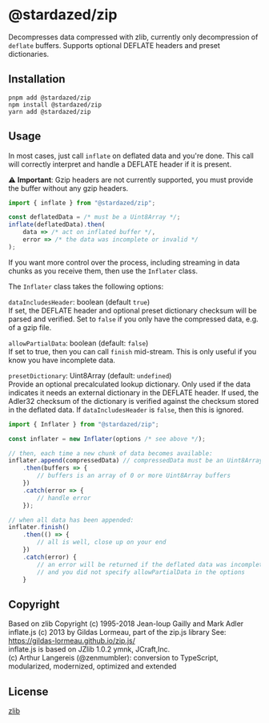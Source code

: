 @stardazed/zip
==============
Decompresses data compressed with zlib, currently only decompression of `deflate` buffers.
Supports optional DEFLATE headers and preset dictionaries.

Installation
------------
```
pnpm add @stardazed/zip
npm install @stardazed/zip
yarn add @stardazed/zip
```

Usage
-----
In most cases, just call `inflate` on deflated data and you're done. This call
will correctly interpret and handle a DEFLATE header if it is present.

⚠️ **Important**: Gzip headers are not currently supported, you must provide
the buffer without any gzip headers.

```js
import { inflate } from "@stardazed/zip";

const deflatedData = /* must be a Uint8Array */;
inflate(deflatedData).then(
	data => /* act on inflated buffer */,
	error => /* the data was incomplete or invalid */
);
```

If you want more control over the process, including streaming in data chunks
as you receive them, then use the `Inflater` class.

The `Inflater` class takes the following options:

`dataIncludesHeader`: boolean (default `true`)<br>
If set, the DEFLATE header and optional preset dictionary checksum will be
parsed and verified. Set to `false` if you only have the compressed data,
e.g. of a gzip file.

`allowPartialData`: boolean (default: `false`)<br>
If set to true, then you can call `finish` mid-stream. This is only useful
if you know you have incomplete data.

`presetDictionary`: Uint8Array (default: `undefined`)<br>
Provide an optional precalculated lookup dictionary. Only used if the data
indicates it needs an external dictionary in the DEFLATE header.
If used, the Adler32 checksum of the dictionary is verified against the
checksum stored in the deflated data. If `dataIncludesHeader` is `false`,
then this is ignored.


```js
import { Inflater } from "@stardazed/zip";

const inflater = new Inflater(options /* see above */);

// then, each time a new chunk of data becomes available:
inflater.append(compressedData) // compressedData must be an Uint8Array
	.then(buffers => {
		// buffers is an array of 0 or more Uint8Array buffers
	})
	.catch(error => {
		// handle error
	});

// when all data has been appended:
inflater.finish()
	.then(() => {
		// all is well, close up on your end
	})
	.catch(error) {
		// an error will be returned if the deflated data was incomplete
		// and you did not specify allowPartialData in the options
	}
```

Copyright
---------
Based on zlib Copyright (c) 1995-2018 Jean-loup Gailly and Mark Adler<br>
inflate.js (c) 2013 by Gildas Lormeau, part of the zip.js library
See: https://gildas-lormeau.github.io/zip.js/<br>
inflate.js is based on JZlib 1.0.2 ymnk, JCraft,Inc.<br>
(c) Arthur Langereis (@zenmumbler): conversion to TypeScript, modularized,
modernized, optimized and extended<br>

License
-------
[zlib](https://www.zlib.net/zlib_license.html)
